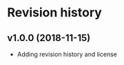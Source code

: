 Revision history
==================

v1.0.0 (2018-11-15)
-------------------
* Adding revision history and license
